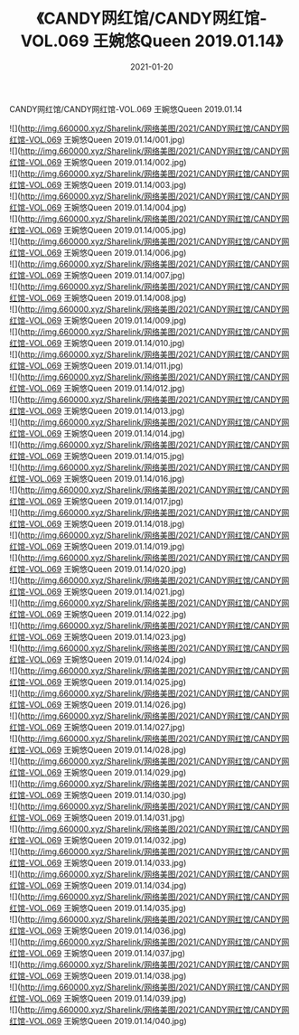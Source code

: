 ﻿---
layout: post
title:  《CANDY网红馆/CANDY网红馆-VOL.069 王婉悠Queen 2019.01.14》
date:   2021-01-20
img: http://img.660000.xyz/Sharelink/网络美图/2021/CANDY网红馆/CANDY网红馆-VOL.069 王婉悠Queen 2019.01.14/000.jpg
categories: [美女, 清纯, 唯美]
---

CANDY网红馆/CANDY网红馆-VOL.069 王婉悠Queen 2019.01.14

 ![](http://img.660000.xyz/Sharelink/网络美图/2021/CANDY网红馆/CANDY网红馆-VOL.069 王婉悠Queen 2019.01.14/001.jpg) <br>![](http://img.660000.xyz/Sharelink/网络美图/2021/CANDY网红馆/CANDY网红馆-VOL.069 王婉悠Queen 2019.01.14/002.jpg) <br>![](http://img.660000.xyz/Sharelink/网络美图/2021/CANDY网红馆/CANDY网红馆-VOL.069 王婉悠Queen 2019.01.14/003.jpg) <br>![](http://img.660000.xyz/Sharelink/网络美图/2021/CANDY网红馆/CANDY网红馆-VOL.069 王婉悠Queen 2019.01.14/004.jpg) <br>![](http://img.660000.xyz/Sharelink/网络美图/2021/CANDY网红馆/CANDY网红馆-VOL.069 王婉悠Queen 2019.01.14/005.jpg) <br>![](http://img.660000.xyz/Sharelink/网络美图/2021/CANDY网红馆/CANDY网红馆-VOL.069 王婉悠Queen 2019.01.14/006.jpg) <br>![](http://img.660000.xyz/Sharelink/网络美图/2021/CANDY网红馆/CANDY网红馆-VOL.069 王婉悠Queen 2019.01.14/007.jpg) <br>![](http://img.660000.xyz/Sharelink/网络美图/2021/CANDY网红馆/CANDY网红馆-VOL.069 王婉悠Queen 2019.01.14/008.jpg) <br>![](http://img.660000.xyz/Sharelink/网络美图/2021/CANDY网红馆/CANDY网红馆-VOL.069 王婉悠Queen 2019.01.14/009.jpg) <br>![](http://img.660000.xyz/Sharelink/网络美图/2021/CANDY网红馆/CANDY网红馆-VOL.069 王婉悠Queen 2019.01.14/010.jpg) <br>![](http://img.660000.xyz/Sharelink/网络美图/2021/CANDY网红馆/CANDY网红馆-VOL.069 王婉悠Queen 2019.01.14/011.jpg) <br>![](http://img.660000.xyz/Sharelink/网络美图/2021/CANDY网红馆/CANDY网红馆-VOL.069 王婉悠Queen 2019.01.14/012.jpg) <br>![](http://img.660000.xyz/Sharelink/网络美图/2021/CANDY网红馆/CANDY网红馆-VOL.069 王婉悠Queen 2019.01.14/013.jpg) <br>![](http://img.660000.xyz/Sharelink/网络美图/2021/CANDY网红馆/CANDY网红馆-VOL.069 王婉悠Queen 2019.01.14/014.jpg) <br>![](http://img.660000.xyz/Sharelink/网络美图/2021/CANDY网红馆/CANDY网红馆-VOL.069 王婉悠Queen 2019.01.14/015.jpg) <br>![](http://img.660000.xyz/Sharelink/网络美图/2021/CANDY网红馆/CANDY网红馆-VOL.069 王婉悠Queen 2019.01.14/016.jpg) <br>![](http://img.660000.xyz/Sharelink/网络美图/2021/CANDY网红馆/CANDY网红馆-VOL.069 王婉悠Queen 2019.01.14/017.jpg) <br>![](http://img.660000.xyz/Sharelink/网络美图/2021/CANDY网红馆/CANDY网红馆-VOL.069 王婉悠Queen 2019.01.14/018.jpg) <br>![](http://img.660000.xyz/Sharelink/网络美图/2021/CANDY网红馆/CANDY网红馆-VOL.069 王婉悠Queen 2019.01.14/019.jpg) <br>![](http://img.660000.xyz/Sharelink/网络美图/2021/CANDY网红馆/CANDY网红馆-VOL.069 王婉悠Queen 2019.01.14/020.jpg) <br>![](http://img.660000.xyz/Sharelink/网络美图/2021/CANDY网红馆/CANDY网红馆-VOL.069 王婉悠Queen 2019.01.14/021.jpg) <br>![](http://img.660000.xyz/Sharelink/网络美图/2021/CANDY网红馆/CANDY网红馆-VOL.069 王婉悠Queen 2019.01.14/022.jpg) <br>![](http://img.660000.xyz/Sharelink/网络美图/2021/CANDY网红馆/CANDY网红馆-VOL.069 王婉悠Queen 2019.01.14/023.jpg) <br>![](http://img.660000.xyz/Sharelink/网络美图/2021/CANDY网红馆/CANDY网红馆-VOL.069 王婉悠Queen 2019.01.14/024.jpg) <br>![](http://img.660000.xyz/Sharelink/网络美图/2021/CANDY网红馆/CANDY网红馆-VOL.069 王婉悠Queen 2019.01.14/025.jpg) <br>![](http://img.660000.xyz/Sharelink/网络美图/2021/CANDY网红馆/CANDY网红馆-VOL.069 王婉悠Queen 2019.01.14/026.jpg) <br>![](http://img.660000.xyz/Sharelink/网络美图/2021/CANDY网红馆/CANDY网红馆-VOL.069 王婉悠Queen 2019.01.14/027.jpg) <br>![](http://img.660000.xyz/Sharelink/网络美图/2021/CANDY网红馆/CANDY网红馆-VOL.069 王婉悠Queen 2019.01.14/028.jpg) <br>![](http://img.660000.xyz/Sharelink/网络美图/2021/CANDY网红馆/CANDY网红馆-VOL.069 王婉悠Queen 2019.01.14/029.jpg) <br>![](http://img.660000.xyz/Sharelink/网络美图/2021/CANDY网红馆/CANDY网红馆-VOL.069 王婉悠Queen 2019.01.14/030.jpg) <br>![](http://img.660000.xyz/Sharelink/网络美图/2021/CANDY网红馆/CANDY网红馆-VOL.069 王婉悠Queen 2019.01.14/031.jpg) <br>![](http://img.660000.xyz/Sharelink/网络美图/2021/CANDY网红馆/CANDY网红馆-VOL.069 王婉悠Queen 2019.01.14/032.jpg) <br>![](http://img.660000.xyz/Sharelink/网络美图/2021/CANDY网红馆/CANDY网红馆-VOL.069 王婉悠Queen 2019.01.14/033.jpg) <br>![](http://img.660000.xyz/Sharelink/网络美图/2021/CANDY网红馆/CANDY网红馆-VOL.069 王婉悠Queen 2019.01.14/034.jpg) <br>![](http://img.660000.xyz/Sharelink/网络美图/2021/CANDY网红馆/CANDY网红馆-VOL.069 王婉悠Queen 2019.01.14/035.jpg) <br>![](http://img.660000.xyz/Sharelink/网络美图/2021/CANDY网红馆/CANDY网红馆-VOL.069 王婉悠Queen 2019.01.14/036.jpg) <br>![](http://img.660000.xyz/Sharelink/网络美图/2021/CANDY网红馆/CANDY网红馆-VOL.069 王婉悠Queen 2019.01.14/037.jpg) <br>![](http://img.660000.xyz/Sharelink/网络美图/2021/CANDY网红馆/CANDY网红馆-VOL.069 王婉悠Queen 2019.01.14/038.jpg) <br>![](http://img.660000.xyz/Sharelink/网络美图/2021/CANDY网红馆/CANDY网红馆-VOL.069 王婉悠Queen 2019.01.14/039.jpg) <br>![](http://img.660000.xyz/Sharelink/网络美图/2021/CANDY网红馆/CANDY网红馆-VOL.069 王婉悠Queen 2019.01.14/040.jpg) <br>